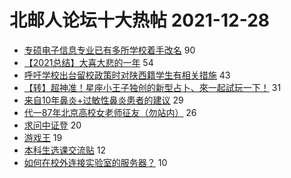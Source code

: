 # 北邮人论坛十大热帖 2021-12-28

- [专硕电子信息专业已有多所学校着手改名](https://bbs.byr.cn/article/Talking/6313617) 90
- [【2021总结】大喜大悲的一年](https://bbs.byr.cn/article/WorkLife/1179556) 54
- [呼吁学校出台留校政策时对陕西籍学生有相关措施](https://bbs.byr.cn/article/Shaanxi/121905) 43
- [【转】超神准！星座小王子独创的新型占卜、來一起試玩一下！](https://bbs.byr.cn/article/Constellations/326533) 31
- [来自10年鼻炎+过敏性鼻炎患者的建议](https://bbs.byr.cn/article/Health/227781) 29
- [代一87年北京高校女老师征友（勿站内）](https://bbs.byr.cn/article/Friends/2012664) 26
- [求问中证登](https://bbs.byr.cn/article/Job/2153696) 20
- [游戏王](https://bbs.byr.cn/article/Chess/14801) 19
- [本科生选课交流贴](https://bbs.byr.cn/article/StudyShare/202792) 12
- [如何在校外连接实验室的服务器？](https://bbs.byr.cn/article/BUPTNet/106909) 10


